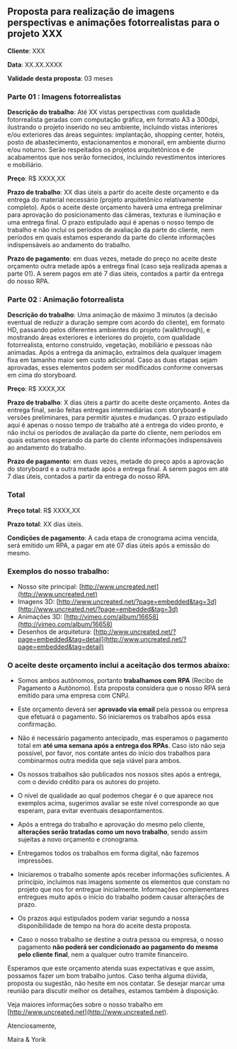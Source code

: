 ## Proposta para realização de imagens perspectivas e animações fotorrealistas para o projeto XXX

**Cliente**: XXX

**Data**: XX.XX.XXXX

**Validade desta proposta**: 03 meses

 
### Parte 01 : Imagens fotorrealistas
 

**Descrição do trabalho**: Até XX vistas perspectivas com qualidade fotorrealista geradas com computação gráfica, em formato A3 a 300dpi, 
ilustrando o projeto inserido no seu ambiente, incluindo vistas interiores e/ou exteriores das áreas seguintes: implantação, shopping 
center, hotéis, posto de abastecimento, estacionamentos e monorail, em ambiente diurno e/ou noturno. Serão respeitados os projetos 
arquitetônicos e de acabamentos que nos serão fornecidos, incluindo revestimentos interiores e mobiliário.

**Preço**: R$ XXXX,XX

**Prazo de trabalho**: XX dias úteis a partir do aceite deste orçamento e da entrega do material necessário (projeto 
arquitetônico relativamente completo). Após o aceite deste orçamento haverá uma entrega preliminar para aprovação do 
posicionamento das câmeras, texturas e iluminação e uma entrega final. O prazo estipulado aqui é apenas o nosso tempo de 
trabalho e não inclui os períodos de avaliação da parte do cliente, nem períodos em quais estamos esperando da parte do 
cliente informações indispensáveis ao andamento do trabalho.

**Prazo de pagamento**: em duas vezes, metade do preço no aceite deste orçamento outra metade após a entrega final (caso 
seja realizada apenas a parte 01). A serem pagos em até 7 dias úteis, contados a partir da entrega do nosso RPA.

### Parte 02 : Animação fotorrealista
 
**Descrição do trabalho**: Uma animação de máximo 3 minutos (a decisão eventual de reduzir a duração sempre com acordo 
do cliente), em formato HD, passando pelos diferentes ambientes do projeto (walkthrough), e mostrando áreas exteriores 
e interiores do projeto, com qualidade fotorrealista, entorno construído, vegetação, mobiliário e pessoas não animadas. 
Após a entrega da animação, extraímos dela qualquer imagem fixa em tamanho maior sem custo adicional. Caso as duas 
etapas sejam aprovadas, esses elementos podem ser modificados conforme conversas em cima do storyboard.

**Preço**: R$ XXXX,XX

**Prazo de trabalho**: X dias úteis a partir do aceite deste orçamento. Antes da entrega final, serão feitas 
entregas intermediárias com storyboard e versões preliminares, para permitir ajustes e mudanças. O prazo 
estipulado aqui é apenas o nosso tempo de trabalho até a entrega do vídeo pronto, e não inclui os períodos de avaliação 
da parte do cliente, nem períodos em quais estamos esperando da parte do cliente informações indispensáveis ao andamento 
do trabalho.

**Prazo de pagamento**: em duas vezes, metade do preço após a aprovação do storyboard e a outra metade após a entrega final. 
A serem pagos em até 7 dias úteis, contados a partir da entrega do nosso RPA.

### Total
 
**Preço total**: R$ XXXX,XX

**Prazo total**: XX dias úteis.

**Condições de pagamento**: A cada etapa de cronograma acima vencida, será emitido um RPA, a pagar 
em até 07 dias úteis após a emissão do mesmo.

### Exemplos do nosso trabalho:
 
* Nosso site principal: [http://www.uncreated.net](http://www.uncreated.net)
* Imagens 3D: [http://www.uncreated.net/?page=embedded&tag=3d](http://www.uncreated.net/?page=embedded&tag=3d)
* Animações 3D: [http://vimeo.com/album/16658](http://vimeo.com/album/16658)
* Desenhos de arquitetura: [http://www.uncreated.net/?page=embedded&tag=detail](http://www.uncreated.net/?page=embedded&tag=detail)

### O aceite deste orçamento inclui a aceitação dos termos abaixo:

* Somos ambos autônomos, portanto **trabalhamos com RPA** (Recibo de Pagamento a Autônomo). Esta proposta considera que o nosso 
RPA será emitido para uma empresa com CNPJ.

* Este orçamento deverá ser **aprovado via email** pela pessoa ou empresa que efetuará o pagamento. Só iniciaremos os trabalhos 
após essa confirmação.

* Não é necessário pagamento antecipado, mas esperamos o pagamento total em **até uma semana após a entrega dos RPAs**. Caso 
isto não seja possível, por favor, nos contate antes do início dos trabalhos para combinarmos outra medida que seja viável 
para ambos.

* Os nossos trabalhos são publicados nos nossos sites após a entrega, com o devido crédito para os autores do projeto.

* O nível de qualidade ao qual podemos chegar é o que aparece nos exemplos acima, sugerimos avaliar se este nível corresponde ao 
que esperam, para evitar eventuais desapontamentos.

* Após a entrega do trabalho e aprovação do mesmo pelo cliente, **alterações serão tratadas como um novo trabalho**, sendo assim 
sujeitas a novo orçamento e cronograma.

* Entregamos todos os trabalhos em forma digital, não fazemos impressões.

* Iniciaremos o trabalho somente após receber informações suficientes. A princípio, incluímos nas imagens somente os elementos 
que constam no projeto que nos for entregue inicialmente. Informações complementares entregues muito após o início do trabalho 
podem causar alterações de prazo.

* Os prazos aqui estipulados podem variar segundo a nossa disponibilidade de tempo na hora do aceite desta proposta.

* Caso o nosso trabalho se destine a outra pessoa ou empresa, o nosso pagamento **não poderá ser condicionado ao pagamento do mesmo 
pelo cliente final**, nem a qualquer outro tramite financeiro.

Esperamos que este orçamento atenda suas expectativas e que assim, possamos fazer um bom trabalho juntos. Caso tenha alguma dúvida, 
proposta ou sugestão, não hesite em nos contatar. Se desejar marcar uma reunião para discutir melhor os detalhes, 
estamos também à disposição.

Veja maiores informações sobre o nosso trabalho em [http://www.uncreated.net](http://www.uncreated.net).

Atenciosamente,

Maíra & Yorik
